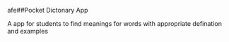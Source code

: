 afe##Pocket Dictonary App

A app for students to find meanings for words with appropriate defination and examples 
